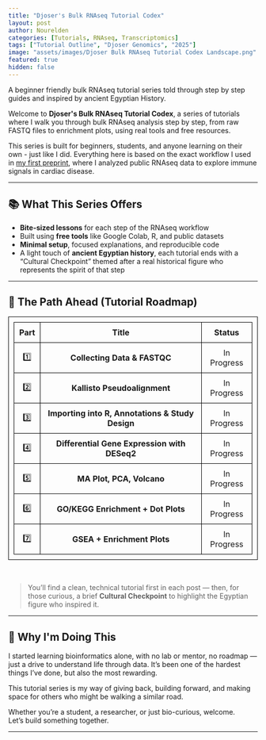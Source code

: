 ```yaml
---
title: "Djoser's Bulk RNAseq Tutorial Codex"
layout: post
author: Nourelden
categories: [Tutorials, RNAseq, Transcriptomics]
tags: ["Tutorial Outline", "Djoser Genomics", "2025"]
image: "assets/images/Djoser Bulk RNAseq Tutorial Codex Landscape.png"
featured: true
hidden: false
---
```


A beginner friendly bulk RNAseq tutorial series told through step by step guides and inspired by ancient Egyptian History.

Welcome to **Djoser's Bulk RNAseq Tutorial Codex**, a series of tutorials where I walk you through bulk RNAseq analysis step by step, from raw FASTQ files to enrichment plots, using real tools and free resources.

This series is built for beginners, students, and anyone learning on their own - just like I did. Everything here is based on the exact workflow I used in [my first preprint](https://doi.org/10.1101/2025.05.18.654713), where I analyzed public RNAseq data to explore immune signals in cardiac disease.

---

## 📚 What This Series Offers

- **Bite-sized lessons** for each step of the RNAseq workflow
- Built using **free tools** like Google Colab, R, and public datasets
- **Minimal setup**, focused explanations, and reproducible code
- A light touch of **ancient Egyptian history**, each tutorial ends with a “Cultural Checkpoint” themed after a real historical figure who represents the spirit of that step

---

## 🧭 The Path Ahead (Tutorial Roadmap)

<!-- | Part | Title                                            | Theme                  |
| ---- | ------------------------------------------------ | ---------------------- |
| 1️⃣   | **Collecting Data & FASTQC**                     | _Imhotep’s Insight_    |
| 2️⃣   | **Kallisto Pseudoalignment**                     | _Senusret’s Precision_ |
| 3️⃣   | **Importing into R, Annotations & Study Design** | _Ptahhotep’s Order_    |
| 4️⃣   | **Differential Gene Expression with DESeq2**     | _Hatshepsut’s Resolve_ |
| 5️⃣   | **MA Plot, PCA, Volcano**                        | _Ramesses’ Reveal_     |
| 6️⃣   | **GO/KEGG Enrichment + Dot Plots**               | _Merit-Ptah’s Clarity_ |
| 7️⃣   | **GSEA + Enrichment Plots**                      | _Thutmose’s Strategy_  | -->

| Part | Title                                            | Status      |
| ---- | ------------------------------------------------ | ----------- |
| 1️⃣   | **Collecting Data & FASTQC**                     | In Progress |
| 2️⃣   | **Kallisto Pseudoalignment**                     | In Progress |
| 3️⃣   | **Importing into R, Annotations & Study Design** | In Progress |
| 4️⃣   | **Differential Gene Expression with DESeq2**     | In Progress |
| 5️⃣   | **MA Plot, PCA, Volcano**                        | In Progress |
| 6️⃣   | **GO/KEGG Enrichment + Dot Plots**               | In Progress |
| 7️⃣   | **GSEA + Enrichment Plots**                      | In Progress |

<br />

> You’ll find a clean, technical tutorial first in each post — then, for those curious, a brief **Cultural Checkpoint** to highlight the Egyptian figure who inspired it.

---

## 💬 Why I'm Doing This

I started learning bioinformatics alone, with no lab or mentor, no roadmap — just a drive to understand life through data. It’s been one of the hardest things I’ve done, but also the most rewarding.

This tutorial series is my way of giving back, building forward, and making space for others who might be walking a similar road.

Whether you’re a student, a researcher, or just bio-curious, welcome.  
Let’s build something together.

---

<style>
table, th, td {
    border: 1px solid black;
    border-collapse: collapse;
    padding: 10px;
    text-align: center;
}
</style>
